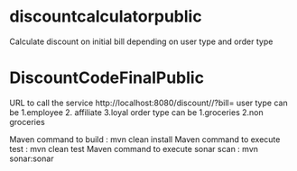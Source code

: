 # discountcalculatorpublic
 Calculate discount on initial bill depending on user type and order type
# DiscountCodeFinalPublic

URL to call the service
http://localhost:8080/discount/<user type>/<order type>?bill=<initial bill amount>
 user type can be 1.employee 2. affiliate 3.loyal
 order type can be 1.groceries 2.non groceries
 
 Maven command to build : mvn clean install
 Maven command to execute test : mvn clean test
 Maven command to execute sonar scan : mvn sonar:sonar
 
 
